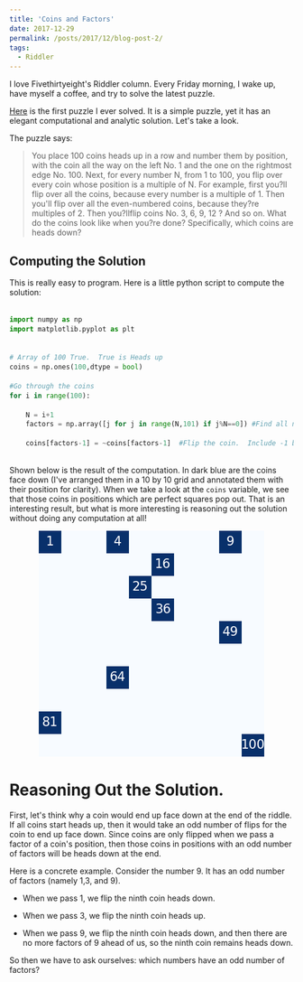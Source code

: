 ```yaml
---
title: 'Coins and Factors'
date: 2017-12-29
permalink: /posts/2017/12/blog-post-2/
tags:
  - Riddler
---
```


I love Fivethirtyeight's Riddler column.  Every Friday morning, I wake up, have myself a coffee, and try to solve the latest puzzle.

[Here](https://fivethirtyeight.com/features/can-you-survive-this-deadly-board-game/) is the first puzzle I ever solved.  It is a simple puzzle, yet it has an elegant computational and analytic solution.  Let's take a look.

The puzzle says:

>You place 100 coins heads up in a row and number them by position, with the coin all the way on the left No. 1 and the one on the rightmost edge No. 100. Next, for every number N, from 1 to 100, you flip over every coin whose position is a multiple of N. For example, first you?ll flip over all the coins, because every number is a multiple of 1. Then you'll flip over all the even-numbered coins, because they?re multiples of 2. Then you?llflip coins No. 3, 6, 9, 12 ? And so on.   What do the coins look like when you?re done? Specifically, which coins are heads down?


## Computing the Solution

This is really easy to program.  Here is a little python script to compute the solution:

```python

import numpy as np
import matplotlib.pyplot as plt


# Array of 100 True.  True is Heads up
coins = np.ones(100,dtype = bool)

#Go through the coins
for i in range(100):
    
    N = i+1
    factors = np.array([j for j in range(N,101) if j%N==0]) #Find all numbers which are have N as a factor
    
    coins[factors-1] = ~coins[factors-1]  #Flip the coin.  Include -1 because python is 0 index
  
```


Shown below is the result of the computation.  In dark blue are the coins face down (I've arranged them in a 10 by 10 grid and annotated them with their position for clarity).  When we take a look at the `coins` variable, we see that those coins in positions which are perfect squares pop out. That is an interesting result, but what is more interesting is reasoning out the solution without doing any computation at all!


<div style="text-align:center"><img src ="/images/blog/coins.png" /></div>

# Reasoning Out the Solution.

First, let's think why a coin would end up face down at the end of the riddle.  If all coins start heads up, then it would take an odd number of flips for the coin to end up face down.  Since coins are only flipped when we pass a factor of a coin's position, then those coins in positions with an odd number of factors will be heads down at the end.

Here is a concrete example.  Consider the number 9.  It has an odd number of factors (namely 1,3, and 9).

* When we pass 1, we flip the ninth coin heads down.

* When we pass 3, we flip the ninth coin heads up.

* When we pass 9, we flip the ninth coin heads down, and then there are no more factors of 9 ahead of us, so the ninth coin remains heads down.

So then we have to ask ourselves: which numbers have an odd number of factors?